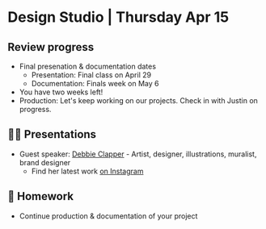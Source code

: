 # Design Studio | Thursday Apr 15

## Review progress

- Final presenation & documentation dates
  - Presentation: Final class on April 29
  - Documentation: Finals week on May 6
- You have two weeks left!
- Production: Let's keep working on our projects. Check in with Justin on progress.

## 👨‍🏫 Presentations

- Guest speaker: [Debbie Clapper](https://gneural.com/) - Artist, designer, illustrations, muralist, brand designer
  - Find her latest work [on Instagram](https://www.instagram.com/gneural/)

## 📝 Homework

- Continue production & documentation of your project
